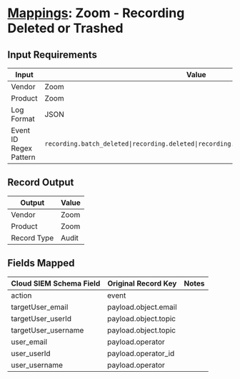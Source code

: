 # [Mappings](README.md): Zoom - Recording Deleted or Trashed

## Input Requirements

|Input|Value|
|-----|-----|
|Vendor|Zoom|
|Product|Zoom|
|Log Format|JSON|
|Event ID Regex Pattern|`recording.batch_deleted\|recording.deleted\|recording.batch_trashed\|recording.trashed`|

## Record Output

|Output|Value|
|------|-----|
|Vendor|Zoom|
|Product|Zoom|
|Record Type|Audit|

## Fields Mapped

|Cloud SIEM Schema Field|Original Record Key|Notes|
|-----------------------|-------------------|-----|
|action|event||
|targetUser_email|payload.object.email||
|targetUser_userId|payload.object.topic||
|targetUser_username|payload.object.topic||
|user_email|payload.operator||
|user_userId|payload.operator_id||
|user_username|payload.operator||

